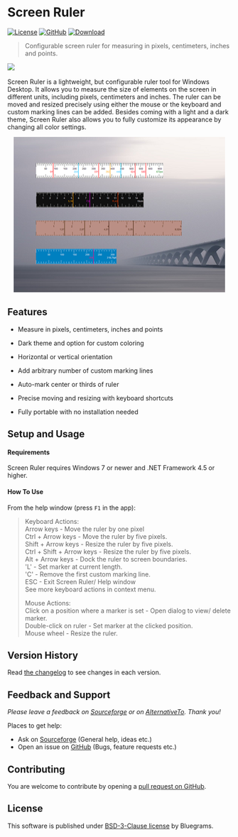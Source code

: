 # Screen Ruler

[![License](https://img.shields.io/github/license/bluegrams/screenruler.svg)](https://github.com/bluegrams/screenruler/blob/master/LICENSE.txt)
[![GitHub](https://img.shields.io/github/tag/bluegrams/screenruler.svg)](https://github.com/bluegrams/screenruler)
[![Download](https://img.shields.io/sourceforge/dm/screenruler.svg)](https://sourceforge.net/projects/screenruler/files/)

> Configurable screen ruler for measuring in pixels, centimeters, inches and points.

[![](https://a.fsdn.com/con/app/sf-download-button)](https://sourceforge.net/projects/screenruler/files/)

Screen Ruler is a lightweight, but configurable ruler tool for Windows Desktop. It allows you to measure the size of elements on the screen in different units, including pixels, centimeters and inches. The ruler can be moved and resized precisely using either the mouse or the keyboard and custom marking lines can be added. Besides coming with a light and a dark theme, Screen Ruler also allows you to fully customize its appearance by changing all color settings.

<p align="center">
<img src="img/screenruler_styles_small.png" height="350px">
</p>

## Features

- Measure in pixels, centimeters, inches and points

- Dark theme and option for custom coloring

- Horizontal or vertical orientation

- Add arbitrary number of custom marking lines

- Auto-mark center or thirds of ruler

- Precise moving and resizing with keyboard shortcuts

- Fully portable with no installation needed

## Setup and Usage

#### Requirements

Screen Ruler requires Windows 7 or newer and .NET Framework 4.5 or higher.

#### How To Use

From the help window (press `F1` in the app):

> Keyboard Actions:  
Arrow keys -  Move the ruler by one pixel  
Ctrl + Arrow keys -  Move the ruler by five pixels.  
Shift + Arrow keys -  Resize the ruler by five pixels.  
Ctrl + Shift + Arrow keys -  Resize the ruler by five pixels.  
Alt + Arrow keys -  Dock the ruler to screen boundaries.  
'L' -  Set marker at current length.  
'C' -  Remove the first custom marking line.  
ESC -  Exit Screen Ruler/ Help window  
See more keyboard actions in context menu.  
> 
> Mouse Actions:  
Click on a position where a marker is set -  Open dialog to view/ delete marker.  
Double-click on ruler -  Set marker at the clicked position.  
Mouse wheel -  Resize the ruler.


## Version History

Read [the changelog](https://github.com/bluegrams/screenruler/blob/master/Changelog.md) to see changes in each version.

## Feedback and Support

_Please leave a feedback on [Sourceforge](https://sourceforge.net/p/screenruler/reviews) or on [AlternativeTo](https://alternativeto.net/software/bluegrams-screen-ruler/). Thank you!_

Places to get help:

* Ask on [Sourceforge](https://sourceforge.net/p/screenruler/discussion/) (General help, ideas etc.)
* Open an issue on [GitHub](https://github.com/bluegrams/screenruler/issues) (Bugs, feature requests etc.)

## Contributing

You are welcome to contribute by opening a [pull request on GitHub](https://github.com/bluegrams/screenruler/pulls).

## License

This software is published under [BSD-3-Clause license](LICENSE.txt) by Bluegrams.
